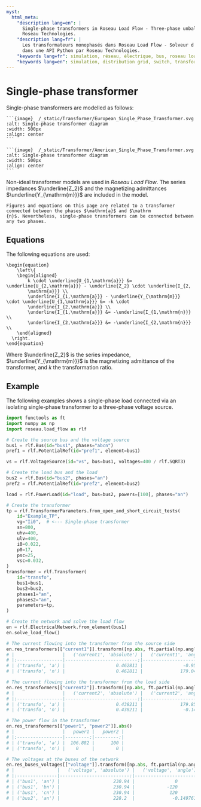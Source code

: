 ```yaml
---
myst:
  html_meta:
    "description lang=en": |
      Single-phase transformers in Roseau Load Flow - Three-phase unbalanced load flow solver in a Python API by
      Roseau Technologies.
    "description lang=fr": |
      Les transformateurs monophasés dans Roseau Load Flow - Solveur d'écoulement de charge triphasé et déséquilibré
      dans une API Python par Roseau Technologies.
    "keywords lang=fr": simulation, réseau, électrique, bus, roseau load flow, transformateurs, monophasé, modèle
    "keywords lang=en": simulation, distribution grid, switch, transformers, single-phase, model
---
```


# Single-phase transformer

Single-phase transformers are modelled as follows:

````{tab} European standards
```{image}  /_static/Transformer/European_Single_Phase_Transformer.svg
:alt: Single-phase transformer diagram
:width: 500px
:align: center
```
````

````{tab} American standards
```{image}  /_static/Transformer/American_Single_Phase_Transformer.svg
:alt: Single-phase transformer diagram
:width: 500px
:align: center
```
````

Non-ideal transformer models are used in _Roseau Load Flow_. The series impedances $\underline{Z_2}$
and the magnetizing admittances $\underline{Y_{\mathrm{m}}}$ are included in the model.

```{note}
Figures and equations on this page are related to a transformer connected between the phases $\mathrm{a}$ and $\mathrm
{n}$. Nevertheless, single-phase transformers can be connected between any two phases.
```

## Equations

The following equations are used:

```{math}
\begin{equation}
    \left\{
    \begin{aligned}
        k \cdot \underline{U_{1,\mathrm{a}}} &= \underline{U_{2,\mathrm{a}}} - \underline{Z_2} \cdot \underline{I_{2,
        \mathrm{a}}} \\
        \underline{I_{1,\mathrm{a}}} - \underline{Y_{\mathrm{m}}} \cdot \underline{U_{1,\mathrm{a}}} &= -k \cdot
        \underline{I_{2,\mathrm{a}}} \\
        \underline{I_{1,\mathrm{a}}} &= -\underline{I_{1,\mathrm{n}}} \\
        \underline{I_{2,\mathrm{a}}} &= -\underline{I_{2,\mathrm{n}}} \\
    \end{aligned}
  \right.
\end{equation}
```

Where $\underline{Z_2}$ is the series impedance, $\underline{Y_{\mathrm{m}}}$ is the magnetizing
admittance of the transformer, and $k$ the transformation ratio.

## Example

The following examples shows a single-phase load connected via an isolating single-phase transformer
to a three-phase voltage source.

```python
import functools as ft
import numpy as np
import roseau.load_flow as rlf

# Create the source bus and the voltage source
bus1 = rlf.Bus(id="bus1", phases="abcn")
pref1 = rlf.PotentialRef(id="pref1", element=bus1)

vs = rlf.VoltageSource(id="vs", bus=bus1, voltages=400 / rlf.SQRT3)

# Create the load bus and the load
bus2 = rlf.Bus(id="bus2", phases="an")
pref2 = rlf.PotentialRef(id="pref2", element=bus2)

load = rlf.PowerLoad(id="load", bus=bus2, powers=[100], phases="an")

# Create the transformer
tp = rlf.TransformerParameters.from_open_and_short_circuit_tests(
    id="Example_TP",
    vg="Ii0",  # <--- Single-phase transformer
    sn=800,
    uhv=400,
    ulv=400,
    i0=0.022,
    p0=17,
    psc=25,
    vsc=0.032,
)
transformer = rlf.Transformer(
    id="transfo",
    bus1=bus1,
    bus2=bus2,
    phases1="an",
    phases2="an",
    parameters=tp,
)

# Create the network and solve the load flow
en = rlf.ElectricalNetwork.from_element(bus1)
en.solve_load_flow()

# The current flowing into the transformer from the source side
en.res_transformers[["current1"]].transform([np.abs, ft.partial(np.angle, deg=True)])
# |                  |   ('current1', 'absolute') |   ('current1', 'angle') |
# |:-----------------|---------------------------:|------------------------:|
# | ('transfo', 'a') |                   0.462811 |               -0.956008 |
# | ('transfo', 'n') |                   0.462811 |              179.044    |

# The current flowing into the transformer from the load side
en.res_transformers[["current2"]].transform([np.abs, ft.partial(np.angle, deg=True)])
# |                  |   ('current2', 'absolute') |   ('current2', 'angle') |
# |:-----------------|---------------------------:|------------------------:|
# | ('transfo', 'a') |                   0.438211 |              179.85     |
# | ('transfo', 'n') |                   0.438211 |               -0.149761 |

# The power flow in the transformer
en.res_transformers[["power1", "power2"]].abs()
# |                  |   power1 |   power2 |
# |:-----------------|---------:|---------:|
# | ('transfo', 'a') |  106.882 |      100 |
# | ('transfo', 'n') |    0     |        0 |

# The voltages at the buses of the network
en.res_buses_voltages[["voltage"]].transform([np.abs, ft.partial(np.angle, deg=True)])
# |                |   ('voltage', 'absolute') |   ('voltage', 'angle') |
# |:---------------|--------------------------:|-----------------------:|
# | ('bus1', 'an') |                    230.94 |               0        |
# | ('bus1', 'bn') |                    230.94 |            -120        |
# | ('bus1', 'cn') |                    230.94 |             120        |
# | ('bus2', 'an') |                    228.2  |              -0.149761 |
```
